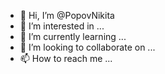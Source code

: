 - 👋 Hi, I’m @PopovNikita
- 👀 I’m interested in ...
- 🌱 I’m currently learning ...
- 💞️ I’m looking to collaborate on ...
- 📫 How to reach me ...

<!---
PopovNikita/PopovNikita is a ✨ special ✨ repository because its `README.md` (this file) appears on your GitHub profile.
You can click the Preview link to take a look at your changes.
--->
